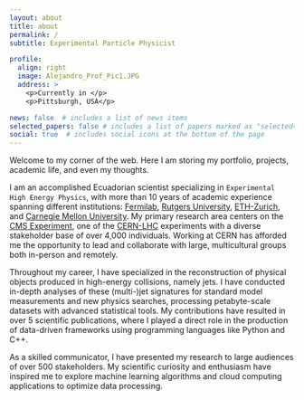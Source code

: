 ```yaml
---
layout: about
title: about
permalink: /
subtitle: Experimental Particle Physicist

profile:
  align: right
  image: Alejandro_Prof_Pic1.JPG
  address: >
    <p>Currently in </p>
    <p>Pittsburgh, USA</p>

news: false  # includes a list of news items
selected_papers: false # includes a list of papers marked as "selected={true}"
social: true  # includes social icons at the bottom of the page
---
```


Welcome to my corner of the web. Here I am storing my portfolio, projects, academic life, and even my thoughts.

I am an accomplished Ecuadorian scientist specializing in ``Experimental High Energy Physics``, with more than 10 years of academic experience spanning different institutions: [Fermilab](https://lpc.fnal.gov/), [Rutgers University](https://physics.rutgers.edu/research/high-energy-experiment), [ETH-Zurich](https://wallny-group.phys.ethz.ch/), and [Carnegie Mellon University](https://www.cmu.edu/physics/index.html). My primary research area centers on the [CMS Experiment](https://cms.cern), one of the [CERN-LHC](https://home.web.cern.ch) experiments with a diverse stakeholder base of over 4,000 individuals. Working at CERN has afforded me the opportunity to lead and collaborate with large, multicultural groups both in-person and remotely.

Throughout my career, I have specialized in the reconstruction of physical objects produced in high-energy collisions, namely jets. I have conducted in-depth analyses of these (multi-)jet signatures for standard model measurements and new physics searches, processing petabyte-scale datasets with advanced statistical tools. My contributions have resulted in over 5 scientific publications, where I played a direct role in the production of data-driven frameworks using programming languages like Python and C++.

As a skilled communicator, I have presented my research to large audiences of over 500 stakeholders. My scientific curiosity and enthusiasm have inspired me to explore machine learning algorithms and cloud computing applications to optimize data processing.

<!-- I am committed to lifelong learning, continually seeking to expand my skill set and knowledge base through [Coursera specializations](https://www.coursera.org/user/245b92b57d7282521f16a2c7e48a454b) and participating in [Kaggle](https://www.kaggle.com/aleespinosa) competitions. -->